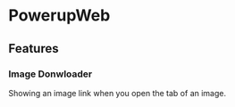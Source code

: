# PowerupWeb

## Features

### Image Donwloader

Showing an image link when you open the tab of an image.
